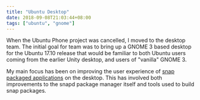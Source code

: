 ```yaml
---
title: "Ubuntu Desktop"
date: 2018-09-08T21:03:44+08:00
tags: ["ubuntu", "gnome"]
---
```


When the Ubuntu Phone project was cancelled, I moved to the desktop
team.  The initial goal for team was to bring up a GNOME 3 based
desktop for the Ubuntu 17.10 release that would be familiar to both
Ubuntu users coming from the earlier Unity desktop, and users of
"vanilla" GNOME 3.

<!--more-->

My main focus has been on improving the user experience of [snap
packaged applications](https://snapcraft.io) on the desktop.  This has
involved both improvements to the snapd package manager itself and
tools used to build snap packages.
